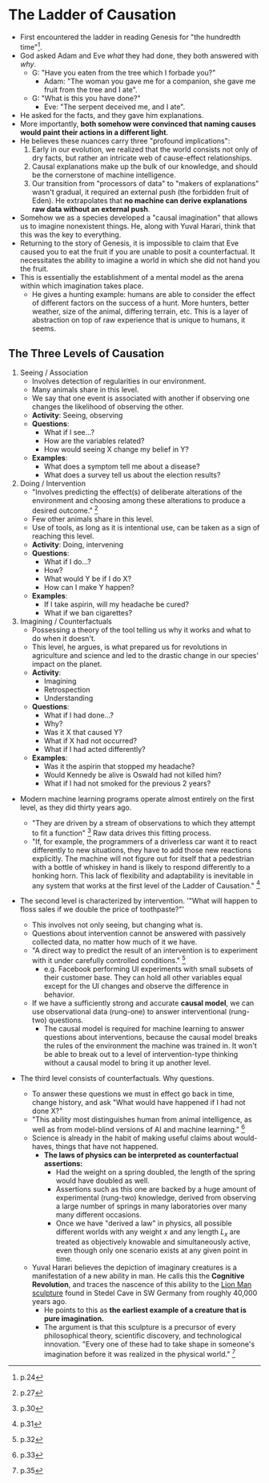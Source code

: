 # The Ladder of Causation

- First encountered the ladder in reading Genesis for "the hundredth time"[^1].
- God asked Adam and Eve *what* they had done, they both answered with *why*.
	- G: "Have you eaten from the tree which I forbade you?"
		- Adam: "The woman you gave me for a companion, she gave me fruit from the tree and I ate".
	- G: "What is this you have done?"
		- Eve: "The serpent deceived me, and I ate".
- He asked for the facts, and they gave him explanations.
- More importantly, **both somehow were convinced that naming causes would paint their actions in a different light**.
- He believes these nuances carry three "profound implications":
	1. Early in our evolution, we realized that the world consists not only of dry facts, but rather an intricate web of cause-effect relationships.
	2. Causal explanations make up the bulk of our knowledge, and should be the cornerstone of machine intelligence.
	3. Our transition from "processors of data" to "makers of explanations" wasn't gradual, it required an external push (the forbidden fruit of Eden). He extrapolates that **no machine can derive explanations raw data without an external push**.
- Somehow we as a species developed a "causal imagination" that allows us to imagine nonexistent things. He, along with Yuval Harari, think that this was the key to everything.
- Returning to the story of Genesis, it is impossible to claim that Eve caused you to eat the fruit if you are unable to posit a counterfactual. It necessitates the ability to imagine a world in which she did not hand you the fruit.
- This is essentially the establishment of a mental model as the arena within which imagination takes place. 
	- He gives a hunting example: humans are able to consider the effect of different factors on the success of a hunt. More hunters, better weather, size of the animal, differing terrain, etc. This is a layer of abstraction on top of raw experience that is unique to humans, it seems.

 ## The Three Levels of Causation

1. Seeing / Association
	- Involves detection of regularities in our environment.
	- Many animals share in this level.
	- We say that one event is associated with another if observing one changes the likelihood of observing the other.
	- **Activity**: Seeing, observing
	- **Questions**: 
		- What if I see...? 
		- How are the variables related?
		- How would seeing X change my belief in Y?
	- **Examples**: 
		- What does a symptom tell me about a disease? 
		- What does a survey tell us about the election results?
2. Doing / Intervention
	- "Involves predicting the effect(s) of deliberate alterations of the environment and choosing among these alterations to produce a desired outcome." [^2]
	- Few other animals share in this level.
	- Use of tools, as long as it is intentional use, can be taken as a sign of reaching this level.
	- **Activity**: Doing, intervening
	- **Questions**: 
		- What if I do...? 
		- How? 
		- What would Y be if I do X?
		- How can I make Y happen?
	- **Examples**:
		- If I take aspirin, will my headache be cured?
		- What if we ban cigarettes?
3. Imagining / Counterfactuals
	- Possessing a theory of the tool telling us why it works and what to do when it doesn't.
	- This level, he argues, is what prepared us for revolutions in agriculture and science and led to the drastic change in our species' impact on the planet.
	- **Activity**:
		- Imagining
		- Retrospection
		- Understanding
	- **Questions**:
		- What if I had done...?
		- Why?
		- Was it X that caused Y?
		- What if X had not occurred?
		- What if I had acted differently?
	- **Examples**:
		- Was it the aspirin that stopped my headache?
		- Would Kennedy be alive is Oswald had not killed him?
		- What if I had not smoked for the previous 2 years?

- Modern machine learning programs operate almost entirely on the first level, as they did thirty years ago.
	- "They are driven by a stream of observations to which they attempt to fit a function" [^3] Raw data drives this fitting process.
	- "If, for example, the programmers of a driverless car want it to react differently to new situations, they have to add those new reactions explicitly. The machine will not figure out for itself that a pedestrian with a bottle of whiskey in hand is likely to respond differently to a honking horn. This lack of flexibility and adaptability is inevitable in any system that works at the first level of the Ladder of Causation." [^4]

- The second level is characterized by intervention. '"What will happen to floss sales if we double the price of toothpaste?"'
	- This involves not only seeing, but changing what is.
	- Questions about intervention cannot be answered with passively collected data, no matter how much of it we have.
	- "A direct way to predict the result of an intervention is to experiment with it under carefully controlled conditions." [^5]
		- e.g. Facebook performing UI experiments with small subsets of their customer base. They can hold all other variables equal except for the UI changes and observe the difference in behavior.
	- If we have a sufficiently strong and accurate **causal model**, we can use observational data (rung-one) to answer interventional (rung-two) questions.
		- The causal model is required for machine learning to answer questions about interventions, because the causal model breaks the rules of the environment the machine was trained in. It won't be able to break out to a level of intervention-type thinking without a causal model to bring it up another level.

- The third level consists of counterfactuals. Why questions.
	- To answer these questions we must in effect go back in time, change history, and ask "What would have happened if I had not done X?"
	- "This ability most distinguishes human from animal intelligence, as well as from model-blind versions of AI and machine learning." [^6]
	- Science is already in the habit of making useful claims about would-haves, things that have not happened.
		- **The laws of physics can be interpreted as counterfactual assertions:**
			- Had the weight on a spring doubled, the length of the spring would have doubled as well.
			- Assertions such as this one are backed by a huge amount of experimental (rung-two) knowledge, derived from observing a large number of springs in many laboratories over many many different occasions.
			- Once we have "derived a law" in physics, all possible different worlds with any weight $x$ and any length $L_{x}$ are treated as objectively knowable and simultaneously active, even though only one scenario exists at any given point in time.
	- Yuval Harari believes the depiction of imaginary creatures is a manifestation of a new ability in man. He calls this the **Cognitive Revolution**, and traces the nascence of this ability to the [Lion Man sculpture](https://en.wikipedia.org/wiki/Lion-man) found in Stedel Cave in SW Germany from roughly 40,000 years ago.
		- He points to this as **the earliest example of a creature that is pure imagination.**
		- The argument is that this sculpture is a precursor of every philosophical theory, scientific discovery, and technological innovation. "Every one of these had to take shape in someone's imagination before it was realized in the physical world." [^7]


	[^1]: p.24
	[^2]: p.27
	[^3]: p.30
	[^4]: p.31
	[^5]: p.32
	[^6]: p.33
	[^7]: p.35